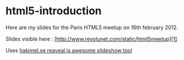 html5-introduction
====

Here are my slides for the Paris HTML5 meetup on 16th february 2012.

Slides visible here : [http://www.revolunet.com/static/html5meetup][1]

Uses [hakimel.se reaveal.js awesome slideshow tool][0]

 [0]: https://github.com/hakimel
 [1]: http://www.revolunet.com/static/html5meetup